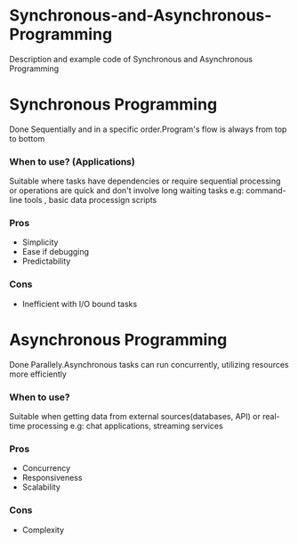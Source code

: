 
# Synchronous-and-Asynchronous-Programming
Description and example code of Synchronous and Asynchronous Programming
<br>
<h1>Synchronous Programming</h1>
<p>Done Sequentially and in a specific order.Program's flow is always from top to bottom</p>
<h3>When to use? (Applications) </h3>
<p>Suitable where tasks have dependencies or require sequential processing or operations are quick and don't involve long waiting tasks e.g: command-line tools , basic data processign scripts</p>
<h3>Pros</h3>
<ul>
  <li>Simplicity</li>
  <li>Ease if debugging</li>
  <li>Predictability</li>
</ul>
<h3>Cons</h3>
<ul>
  <li>Inefficient with I/O bound tasks</li>
</ul>

<h1>Asynchronous Programming</h1>
<p>Done Parallely.Asynchronous tasks can run concurrently, utilizing resources more efficiently</p>
<h3>When to use?</h3>
<p>Suitable when getting data from external sources(databases, API) or real-time processing e.g: chat applications, streaming services</p>
<h3>Pros</h3>
<ul>
  <li>Concurrency</li>
  <li>Responsiveness</li>
  <li>Scalability</li>
</ul>
<h3>Cons</h3>
<ul>
  <li>Complexity</li>
</ul>
